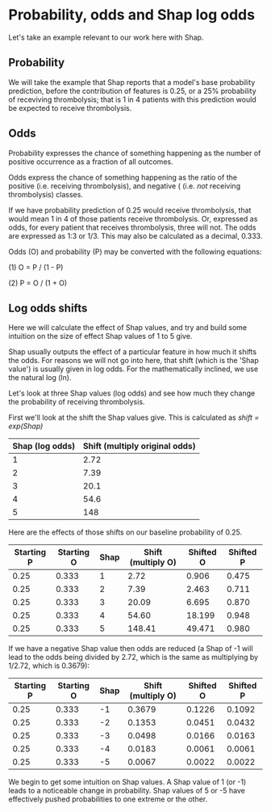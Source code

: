 # Probability, odds and Shap log odds

Let's take an example relevant to our work here with Shap.

## Probability

We will take the example that Shap reports that a model's base probability prediction, before the contribution of features is 0.25, or a 25% probability of receviving thrombolysis; that is 1 in 4 patients with this prediction would be expected to receive thrombolysis.

## Odds

Probability expresses the chance of something happening as the number of positive occurrence as a fraction of all outcomes.

Odds express the chance of something happening as the ratio of the positive (i.e. receiving thrombolysis), and negative ( (i.e. *not* receiving thrombolysis) classes.

If we have probability prediction of 0.25 would receive thrombolysis, that would mean 1 in 4 of those patients receive thrombolysis. Or, expressed as odds, for every patient that receives thrombolysis, three will not. The odds are expressed as 1:3 or 1/3. This may also be calculated as a decimal, 0.333.

Odds (O) and probability (P) may be converted with the following equations:

(1) O = P / (1 - P)

(2) P = O / (1 + O)

## Log odds shifts

Here we will calculate the effect of Shap values, and try and build some intuition on the size of effect Shap values of 1 to 5 give.

Shap usually outputs the effect of a particular feature in how much it shifts the odds. For reasons we will not go into here, that shift (which is the 'Shap value') is usually given in log odds. For the mathematically inclined, we use the natural log (ln).

Let's look at three Shap values (log odds) and see how much they change the probability of receiving thrombolysis. 

First we'll look at the shift the Shap values give. This is calculated as *shift = exp(Shap)*

| Shap (log odds) | Shift (multiply original odds) |
|-----------------|--------------------------------|
| 1               | 2.72                           |
| 2               | 7.39                           |
| 3               | 20.1                           |
| 4               | 54.6                           |
| 5               | 148                            |

Here are the effects of those shifts on our baseline probability of 0.25.

| Starting P | Starting O | Shap | Shift (multiply O) | Shifted O | Shifted P |
|------------|------------|------|--------------------|-----------|-----------|
| 0.25       | 0.333      | 1    | 2.72               | 0.906     | 0.475     |
| 0.25       | 0.333      | 2    | 7.39               | 2.463     | 0.711     |
| 0.25       | 0.333      | 3    | 20.09              | 6.695     | 0.870     |
| 0.25       | 0.333      | 4    | 54.60              | 18.199    | 0.948     |
| 0.25       | 0.333      | 5    | 148.41             | 49.471    | 0.980     |


If we have a negative Shap value then odds are reduced (a Shap of -1 will lead to the odds being divided by 2.72, which is the same as multiplying by 1/2.72, which is 0.3679):

| Starting P | Starting O | Shap | Shift (multiply O) | Shifted O | Shifted P |
|------------|------------|------|--------------------|-----------|-----------|
| 0.25       | 0.333      | -1   | 0.3679             | 0.1226    | 0.1092    |
| 0.25       | 0.333      | -2   | 0.1353             | 0.0451    | 0.0432    |
| 0.25       | 0.333      | -3   | 0.0498             | 0.0166    | 0.0163    |
| 0.25       | 0.333      | -4   | 0.0183             | 0.0061    | 0.0061    |
| 0.25       | 0.333      | -5   | 0.0067             | 0.0022    | 0.0022    |

We begin to get some intuition on Shap values. A Shap value of 1 (or -1) leads to a noticeable change in probability. Shap values of 5 or -5 have effectively pushed probabilities to one extreme or the other.





